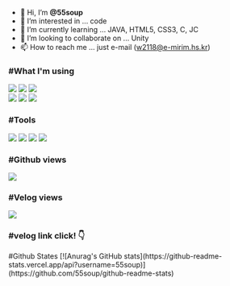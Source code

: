 - 👋 Hi, I’m <strong>@55soup</strong>
- 👀 I’m interested in ... code
- 🌱 I’m currently learning ... JAVA, HTML5, CSS3, C, JC
- 💞️ I’m looking to collaborate on ... Unity 
- 📫 How to reach me ... just e-mail (w2118@e-mirim.hs.kr)

<h3>#What I'm using</h3>
<p>
<img src="https://img.shields.io/badge/Java-007396?style=flat-square&logo=Java&logoColor=white"/></a>
<img src="https://img.shields.io/badge/C-A8B9CC?style=flat-square&logo=C&logoColor=white"/></a>
<img src="https://img.shields.io/badge/Python-3766AB?style=flat-square&logo=Python&logoColor=white"/></a> <br />
<img src="https://img.shields.io/badge/HTML5-E34F26?style=flat-square&logo=HTML5&logoColor=white"/></a>
<img src="https://img.shields.io/badge/CSS3-1572B6?style=flat-square&logo=CSS3&logoColor=white"/></a>
<img src="https://img.shields.io/badge/JavaScript-F7DF1E?style=flat-square&logo=JavaScript&logoColor=white"/></a>
</p>

<h3>#Tools</h3>
<p>
<img src="https://img.shields.io/badge/VsCode-007ACC?style=flat-square&logo=Visual Studio Code&logoColor=white"/></a>
<img src="https://img.shields.io/badge/VisualStdio-5C2D91?style=flat-square&logo=Visual Studio&logoColor=white"/></a>
<img src="https://img.shields.io/badge/IntelliJ-000000?style=flat-square&logo=IntelliJ IDEA&logoColor=white"/></a>
<img src="https://img.shields.io/badge/AndridStudio-3DDC84?style=flat-square&logo=Android Studio&logoColor=white"/></a>

</p>

<h3>#Github views</h3>
<a href="https://github.com/55soup"><img src="https://hits.seeyoufarm.com/api/count/incr/badge.svg?url=https%3A%2F%2Fgithub.com%2Fseondal&count_bg=%23000000&title_bg=%23000000&icon=github.svg&icon_color=%23E7E7E7&title=GitHub&edge_flat=false)"/></a>
<br />
<h3>#Velog views</h3>
<a href="https://hits.seeyoufarm.com"><img src="https://hits.seeyoufarm.com/api/count/incr/badge.svg?url=https%3A%2F%2Fvelog.io%2F%4055soup&count_bg=%2320C997&title_bg=%2320C997&icon=airplayvideo.svg&icon_color=%23000000&title=velog&edge_flat=false"/></a>

<h3>#velog link click! 👇</h3
[![Velog's GitHub stats](https://velog-readme-stats.vercel.app/api?name=55soup)](https://velog.io/@55soup)

<h3>#Github States</h3>
[![Anurag's GitHub stats](https://github-readme-stats.vercel.app/api?username=55soup)](https://github.com/55soup/github-readme-stats)

<!---
55soup/55soup is a ✨ special ✨ repository because its `README.md` (this file) appears on your GitHub profile.
You can click the Preview link to take a look at your changes.
--->
